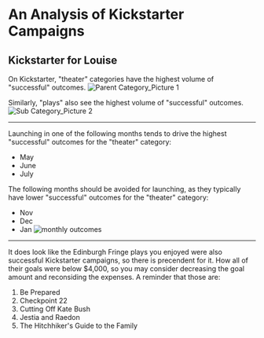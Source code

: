 # An Analysis of Kickstarter Campaigns
Kickstarter for Louise
---
On Kickstarter, "theater" categories have the highest volume of "successful" outcomes.
![Parent Category_Picture 1](https://user-images.githubusercontent.com/16244455/134583336-c888268b-9f7c-49e9-8a02-f46d16b86cc2.png)

Similarly, "plays" also see the highest volume of "successful" outcomes.
![Sub Category_Picture 2](https://user-images.githubusercontent.com/16244455/134583466-e6ab003a-4b77-46b6-916f-47697394decf.png)

---
Launching in one of the following months tends to drive the highest "successful" outcomes for the "theater" category:
- May
- June
- July

The following months should be avoided for launching, as they typically have lower "successful" outcomes for the "theater" category:
- Nov
- Dec
- Jan
![monthly outcomes](https://user-images.githubusercontent.com/16244455/134583770-ac31fb63-ce63-431d-bd93-e3415d3fc48f.png)

---

It does look like the Edinburgh Fringe plays you enjoyed were also successful Kickstarter campaigns, so there is precendent for it.  How all of their goals were below $4,000, so you may consider decreasing the goal amount and reconsiding the expenses.  A reminder that those are:
1. Be Prepared
2. Checkpoint 22
3. Cutting Off Kate Bush
4. Jestia and Raedon
5. The Hitchhiker's Guide to the Family
